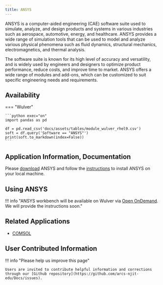 ```yaml
---
title: ANSYS
---
```


ANSYS is a computer-aided engineering (CAE) software suite used to simulate, analyze, and design products and systems in various industries such as aerospace, automotive, energy, and healthcare. ANSYS provides a wide range of simulation tools that can be used to model and analyze various physical phenomena such as fluid dynamics, structural mechanics, electromagnetics, and thermal analysis.

The software suite is known for its high level of accuracy and versatility, and is widely used by engineers and designers to optimize product performance, reduce costs, and improve time to market. ANSYS offers a wide range of modules and add-ons, which can be customized to suit specific engineering needs and requirements.
## Availability

=== "Wulver"

    ```python exec="on"
    import pandas as pd
    
    df = pd.read_csv('docs/assets/tables/module_wulver_rhel9.csv')
    soft = df.query('Software == "ANSYS"')
    print(soft.to_markdown(index=False))
    ```

## Application Information, Documentation
Please [download](https://njit.instructure.com/courses/8519/assignments/128626) ANSYS and follow the [instructions](https://ist.njit.edu/ansys-installation-instructions) to install ANSYS on your local machine.

## Using ANSYS

!!! info "ANSYS workbench will be available on Wulver via [Open OnDemand](https://openondemand.org/). We will provide the instructions soon."

## Related Applications
* [COMSOL](comsol.md)

## User Contributed Information

!!! info "Please help us improve this page"

    Users are invited to contribute helpful information and corrections through our [Github repository](https://github.com/arcs-njit-edu/Docs/issues).


